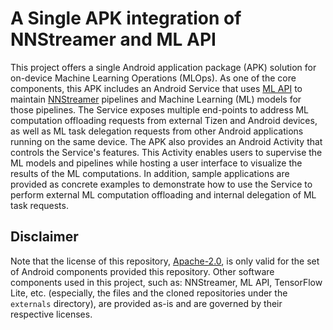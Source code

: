 # A Single APK integration of NNStreamer and ML API

This project offers a single Android application package (APK) solution for on-device Machine
Learning Operations (MLOps). As one of the core components, this APK includes an Android Service
that uses [ML API](https://github.com/nnstreamer/api) to maintain
[NNStreamer](https://github.com/nnstreamer/nnstreamer) pipelines and Machine Learning (ML) models
for those pipelines. The Service exposes multiple end-points to address ML computation offloading
requests from external Tizen and Android devices, as well as ML task delegation requests from other
Android applications running on the same device. The APK also provides an Android Activity that
controls the Service's features. This Activity enables users to supervise the ML models and
pipelines while hosting a user interface to visualize the results of the ML computations.
In addition, sample applications are provided as concrete examples to demonstrate how to use the
Service to perform external ML computation offloading and internal delegation of ML task requests.

## Disclaimer

Note that the license of this repository, [Apache-2.0](https://spdx.org/licenses/Apache-2.0.html),
is only valid for the set of Android components provided this repository. Other software components
used in this project, such as: NNStreamer, ML API, TensorFlow Lite, etc. (especially, the files and
the cloned repositories under the ```externals``` directory), are provided as-is and are governed by
their respective licenses.
